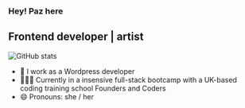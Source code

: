 ### Hey! Paz here
## Frontend developer | artist <i class="fa-solid fa-palette"></i>
![GitHub stats](https://github-readme-stats.vercel.app/api?username=mariapaz&show_icons=true)

- 🔭 I work as a Wordpress developer
- 👩🏻‍💻 Currently in a insensive full-stack bootcamp with a UK-based coding training school Founders and Coders
- 😄 Pronouns: she / her

<!--
**mariapaz/mariapaz** is a ✨ _special_ ✨ repository because its `README.md` (this file) appears on your GitHub profile.





Here are some ideas to get you started:
# Languages, Frameworks, & Technologies 💻
- 🔭 I’m currently working on ...
- 🌱 I’m currently learning ...
- 👯 I’m looking to collaborate on ...
- 🤔 I’m looking for help with ...
- 💬 Ask me about ...
- 📫 How to reach me: ...
- 😄 Pronouns: ...
- ⚡ Fun fact: ...
-->
